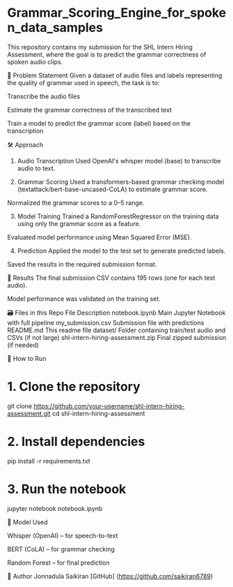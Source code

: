 # Grammar_Scoring_Engine_for_spoken_data_samples #

This repository contains my submission for the SHL Intern Hiring Assessment, where the goal is to predict the grammar correctness of spoken audio clips.

📌 Problem Statement
Given a dataset of audio files and labels representing the quality of grammar used in speech, the task is to:

Transcribe the audio files

Estimate the grammar correctness of the transcribed text

Train a model to predict the grammar score (label) based on the transcription

🛠️ Approach
1. Audio Transcription
Used OpenAI's whisper model (base) to transcribe audio to text.

2. Grammar Scoring
Used a transformers-based grammar checking model (textattack/bert-base-uncased-CoLA) to estimate grammar score.

Normalized the grammar scores to a 0–5 range.

3. Model Training
Trained a RandomForestRegressor on the training data using only the grammar score as a feature.

Evaluated model performance using Mean Squared Error (MSE).

4. Prediction
Applied the model to the test set to generate predicted labels.

Saved the results in the required submission format.

🧪 Results
The final submission CSV contains 195 rows (one for each test audio).

Model performance was validated on the training set.

🗃️ Files in this Repo
File	Description
notebook.ipynb	Main Jupyter Notebook with full pipeline
my_submission.csv	Submission file with predictions
README.md	This readme file
dataset/	Folder containing train/test audio and CSVs (if not large)
shl-intern-hiring-assessment.zip	Final zipped submission (if needed)

🚀 How to Run

# 1. Clone the repository
git clone https://github.com/your-username/shl-intern-hiring-assessment.git
cd shl-intern-hiring-assessment

# 2. Install dependencies
pip install -r requirements.txt

# 3. Run the notebook
jupyter notebook notebook.ipynb

🧠 Model Used

Whisper (OpenAI) – for speech-to-text

BERT (CoLA) – for grammar checking

Random Forest – for final prediction

👤 Author
Jonnadula Saikiran
[GitHub] (https://github.com/saikiran6789)
